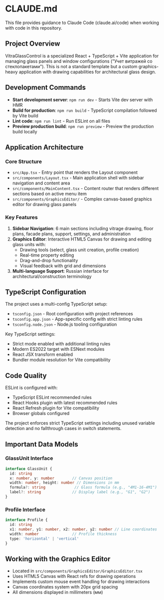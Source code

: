 # CLAUDE.md

This file provides guidance to Claude Code (claude.ai/code) when working with code in this repository.

## Project Overview

VitraGlassControl is a specialized React + TypeScript + Vite application for managing glass panels and window configurations ("Учет витражей со стеклопакетами"). This is not a standard template but a custom graphics-heavy application with drawing capabilities for architectural glass design.

## Development Commands

- **Start development server**: `npm run dev` - Starts Vite dev server with HMR
- **Build for production**: `npm run build` - TypeScript compilation followed by Vite build  
- **Lint code**: `npm run lint` - Run ESLint on all files
- **Preview production build**: `npm run preview` - Preview the production build locally

## Application Architecture

### Core Structure
- `src/App.tsx` - Entry point that renders the Layout component
- `src/components/Layout.tsx` - Main application shell with sidebar navigation and content area
- `src/components/MainContent.tsx` - Content router that renders different sections based on active menu item
- `src/components/GraphicsEditor/` - Complex canvas-based graphics editor for drawing glass panels

### Key Features
1. **Sidebar Navigation**: 6 main sections including vitrage drawing, floor plans, facade plans, support, settings, and administration
2. **Graphics Editor**: Interactive HTML5 Canvas for drawing and editing glass units with:
   - Drawing tools (select, glass unit creation, profile creation)
   - Real-time property editing
   - Drag-and-drop functionality
   - Visual feedback with grid and dimensions
3. **Multi-language Support**: Russian interface for architectural/construction terminology

## TypeScript Configuration

The project uses a multi-config TypeScript setup:
- `tsconfig.json` - Root configuration with project references
- `tsconfig.app.json` - App-specific config with strict linting rules
- `tsconfig.node.json` - Node.js tooling configuration

Key TypeScript settings:
- Strict mode enabled with additional linting rules
- Modern ES2022 target with ESNext modules
- React JSX transform enabled
- Bundler module resolution for Vite compatibility

## Code Quality

ESLint is configured with:
- TypeScript ESLint recommended rules
- React Hooks plugin with latest recommended rules
- React Refresh plugin for Vite compatibility
- Browser globals configured

The project enforces strict TypeScript settings including unused variable detection and no fallthrough cases in switch statements.

## Important Data Models

### GlassUnit Interface
```typescript
interface GlassUnit {
  id: string
  x: number, y: number        // Canvas position
  width: number, height: number // Dimensions in mm
  formula?: string             // Glass formula (e.g., "4М1-16-4М1")
  label?: string              // Display label (e.g., "G1", "G2")
}
```

### Profile Interface
```typescript
interface Profile {
  id: string
  x1: number, y1: number, x2: number, y2: number // Line coordinates
  width: number               // Profile thickness
  type: 'horizontal' | 'vertical'
}
```

## Working with the Graphics Editor
- Located in `src/components/GraphicsEditor/GraphicsEditor.tsx`
- Uses HTML5 Canvas with React refs for drawing operations
- Implements custom mouse event handling for drawing interactions
- Canvas coordinates system with 20px grid spacing
- All dimensions displayed in millimeters (мм)